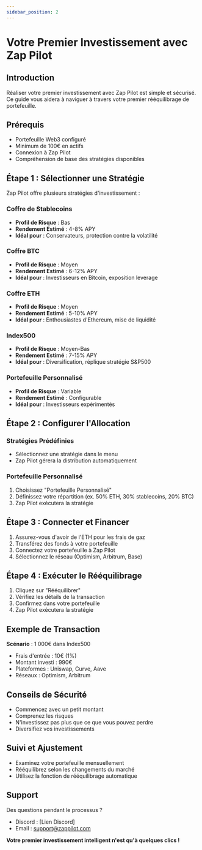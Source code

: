 ```yaml
---
sidebar_position: 2
---
```


# Votre Premier Investissement avec Zap Pilot

## Introduction

Réaliser votre premier investissement avec Zap Pilot est simple et sécurisé. Ce guide vous aidera à
naviguer à travers votre premier rééquilibrage de portefeuille.

## Prérequis

- Portefeuille Web3 configuré
- Minimum de 100€ en actifs
- Connexion à Zap Pilot
- Compréhension de base des stratégies disponibles

## Étape 1 : Sélectionner une Stratégie

Zap Pilot offre plusieurs stratégies d'investissement :

### Coffre de Stablecoins

- **Profil de Risque** : Bas
- **Rendement Estimé** : 4-8% APY
- **Idéal pour** : Conservateurs, protection contre la volatilité

### Coffre BTC

- **Profil de Risque** : Moyen
- **Rendement Estimé** : 6-12% APY
- **Idéal pour** : Investisseurs en Bitcoin, exposition leverage

### Coffre ETH

- **Profil de Risque** : Moyen
- **Rendement Estimé** : 5-10% APY
- **Idéal pour** : Enthousiastes d'Ethereum, mise de liquidité

### Index500

- **Profil de Risque** : Moyen-Bas
- **Rendement Estimé** : 7-15% APY
- **Idéal pour** : Diversification, réplique stratégie S&P500

### Portefeuille Personnalisé

- **Profil de Risque** : Variable
- **Rendement Estimé** : Configurable
- **Idéal pour** : Investisseurs expérimentés

## Étape 2 : Configurer l'Allocation

### Stratégies Prédéfinies

- Sélectionnez une stratégie dans le menu
- Zap Pilot gérera la distribution automatiquement

### Portefeuille Personnalisé

1. Choisissez "Portefeuille Personnalisé"
2. Définissez votre répartition (ex. 50% ETH, 30% stablecoins, 20% BTC)
3. Zap Pilot exécutera la stratégie

## Étape 3 : Connecter et Financer

1. Assurez-vous d'avoir de l'ETH pour les frais de gaz
2. Transférez des fonds à votre portefeuille
3. Connectez votre portefeuille à Zap Pilot
4. Sélectionnez le réseau (Optimism, Arbitrum, Base)

## Étape 4 : Exécuter le Rééquilibrage

1. Cliquez sur "Rééquilibrer"
2. Vérifiez les détails de la transaction
3. Confirmez dans votre portefeuille
4. Zap Pilot exécutera la stratégie

## Exemple de Transaction

**Scénario** : 1 000€ dans Index500

- Frais d'entrée : 10€ (1%)
- Montant investi : 990€
- Plateformes : Uniswap, Curve, Aave
- Réseaux : Optimism, Arbitrum

## Conseils de Sécurité

- Commencez avec un petit montant
- Comprenez les risques
- N'investissez pas plus que ce que vous pouvez perdre
- Diversifiez vos investissements

## Suivi et Ajustement

- Examinez votre portefeuille mensuellement
- Rééquilibrez selon les changements du marché
- Utilisez la fonction de rééquilibrage automatique

## Support

Des questions pendant le processus ?

- Discord : [Lien Discord]
- Email : support@zappilot.com

**Votre premier investissement intelligent n'est qu'à quelques clics !**
